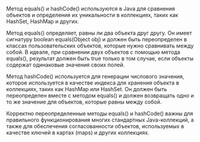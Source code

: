 Метод equals() и hashCode() используются в Java для сравнения объектов и определения их уникальности в коллекциях, таких
как HashSet, HashMap и других.

Метод equals() определяет, равны ли два объекта друг другу. Он имеет сигнатуру boolean equals(Object obj) и должен быть
переопределен в классах пользовательских объектов, которые нужно сравнивать между собой. В идеале, при сравнении двух
объектов с помощью метода equals(), результат должен быть true только в том случае, если объекты содержат одинаковые
значения своих полей.

Метод hashCode() используется для генерации числового значения, которое используется в качестве индекса для хранения
объекта в коллекциях, таких как HashMap или HashSet. Он должен быть переопределен вместе с методом equals() и должен
возвращать одно и то же значение для объектов, которые равны между собой.

Корректно переопределенные методы equals() и hashCode() важны для правильного функционирования многих стандартных
Java-коллекций, а также для обеспечения согласованности объектов, используемых в качестве ключей в картах (maps) и
других коллекциях.